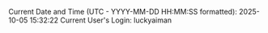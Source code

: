 Current Date and Time (UTC - YYYY-MM-DD HH:MM:SS formatted): 2025-10-05 15:32:22
Current User's Login: luckyaiman
